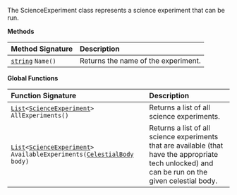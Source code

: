 The ScienceExperiment class represents a science experiment that can be run.

**Methods**

| Method Signature | Description |
| :--- | :--- |
| [`string`](String-Type) `Name()` | Returns the name of the experiment. |

**Global Functions**

| Function Signature| Description |
| :--- | :--- |
| [`List`](List-Type)`<`[`ScienceExperiment`](ScienceExperiment-Type)`> AllExperiments()` | Returns a list of all science experiments. |
| [`List`](List-Type)`<`[`ScienceExperiment`](ScienceExperiment-Type)`> AvailableExperiments(`[`CelestialBody`](CelestialBody-Type)` body)` | Returns a list of all science experiments that are available (that have the appropriate tech unlocked) and can be run on the given celestial body. |
